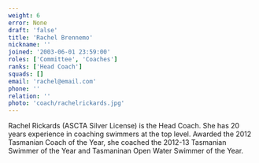 ```yaml
---
weight: 6
error: None
draft: 'false'
title: 'Rachel Brennemo'
nickname: ''
joined: '2003-06-01 23:59:00'
roles: ['Committee', 'Coaches']
ranks: ['Head Coach']
squads: []
email: 'rachel@email.com'
phone: ''
relation: ''
photo: 'coach/rachelrickards.jpg'
---
```

Rachel Rickards (ASCTA Silver License) is the Head Coach.  She has 20 years experience in coaching swimmers at the top level.
Awarded the 2012 Tasmanian Coach of the Year, she coached the 2012-13 Tasmanian Swimmer of the Year and Tasmaninan Open Water Swimmer of the Year.
